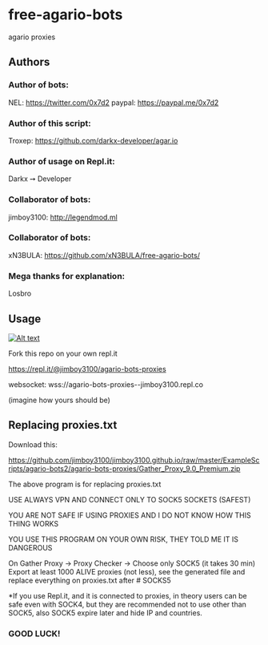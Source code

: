 # free-agario-bots

agario proxies

## Authors

### Author of bots:
NEL: https://twitter.com/0x7d2 paypal: https://paypal.me/0x7d2

### Author of this script:
Troxep: https://github.com/darkx-developer/agar.io

### Author of usage on Repl.it:
Darkx ➙ Developer

### Collaborator of bots:
jimboy3100: http://legendmod.ml

### Collaborator of bots:
xN3BULA: https://github.com/xN3BULA/free-agario-bots/

### Mega thanks for explanation:
Losbro

## Usage

[![Alt text](https://img.youtube.com/vi/k4PfQNZqEUs/0.jpg)](https://www.youtube.com/watch?v=k4PfQNZqEUs)

Fork this repo on your own repl.it

https://repl.it/@jimboy3100/agario-bots-proxies

websocket: wss://agario-bots-proxies--jimboy3100.repl.co

(imagine how yours should be)

## Replacing proxies.txt
Download this:

https://github.com/jimboy3100/jimboy3100.github.io/raw/master/ExampleScripts/agario-bots2/agario-bots-proxies/Gather_Proxy_9.0_Premium.zip

The above program is for replacing proxies.txt

USE ALWAYS VPN AND CONNECT ONLY TO SOCK5 SOCKETS (SAFEST)

YOU ARE NOT SAFE IF USING PROXIES AND I DO NOT KNOW HOW THIS THING WORKS

YOU USE THIS PROGRAM ON YOUR OWN RISK, THEY TOLD ME IT IS DANGEROUS

On Gather Proxy -> Proxy Checker -> Choose only SOCK5 (it takes 30 min)
Export at least 1000 ALIVE proxies (not less), see the generated file and replace everything on proxies.txt after # SOCKS5

*If you use Repl.it, and it is connected to proxies, in theory users can be safe even with SOCK4, but they are recommended not to use other than SOCK5, also SOCK5 expire later and hide IP and countries.

### GOOD LUCK!


